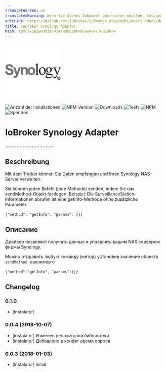 ```yaml
---
translatedFrom: en
translatedWarning: Wenn Sie dieses Dokument bearbeiten möchten, löschen Sie bitte das Feld "translationsFrom". Andernfalls wird dieses Dokument automatisch erneut übersetzt
editLink: https://github.com/ioBroker/ioBroker.docs/edit/master/docs/de/adapterref/iobroker.synology/README.md
title: ioBroker Synology Adapter
hash: fpMC7xZ01wUDM2to414TR0dG2akm8/ww+O+CTOb1oH0=
---
```

![Logo](../../../en/adapterref/iobroker.synology/admin/synology.png)

![Anzahl der Installationen](http://iobroker.live/badges/synology-stable.svg)
![NPM-Version](http://img.shields.io/npm/v/iobroker.synology.svg)
![Downloads](https://img.shields.io/npm/dm/iobroker.synology.svg)
![Tests](http://img.shields.io/travis/instalator/ioBroker.synology/master.svg)
![NPM](https://nodei.co/npm/iobroker.synology.png?downloads=true)
![Spenden](https://img.shields.io/badge/Donate-PayPal-green.svg)

# IoBroker Synology Adapter
=================

## Beschreibung
Mit dem Treiber können Sie Daten empfangen und Ihren Synology NAS-Server verwalten.

Sie können jeden Befehl (jede Methode) senden, indem Sie das sendMethod-Objekt festlegen. Beispiel: Die SurveillanceStation-Informationen abrufen ist eine getInfo-Methode ohne zusätzliche Parameter.

```{"method": "getInfo", "params": {}}```

## Описание
Драйвер позволяет получать данные и управлять вашим NAS сервером фирмы Synology.

Можно отправить любую команду (метод) установив значение обьекта ```sendMethod```, например о

```{"method":"getInfo", "params":{}}```

## Changelog

### 0.1.0
* (instalator) 

### 0.0.4 (2018-10-07)
* (instalator) Изменен репозиторий библиотеки
* (instalator) Добавлено в конфиг время опроса

### 0.0.3 (2018-01-03)
* (instalator) initial
